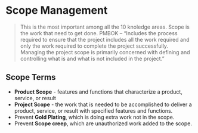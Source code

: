 # Scope Management
> This is the most important among all the 10 knoledge areas.
> Scope is the work that need to get done.
> PMBOK – “Includes the process required to ensure that the project includes all the work
required and only the work required to complete the project successfully. Managing the
project scope is primarily concerned with defining and controlling what is and what is not
included in the project.”

## Scope Terms
* **Product Scope** - features and functions that characterize a
product, service, or result
* **Project Scope** - the work that is needed to be accomplished to
deliver a product, service, or result with specified features and
functions.
* Prevent **Gold Plating**, which is doing extra work not in the scope.
* Prevent **Scope creep**, which are unauthorized work added to the
scope. 



